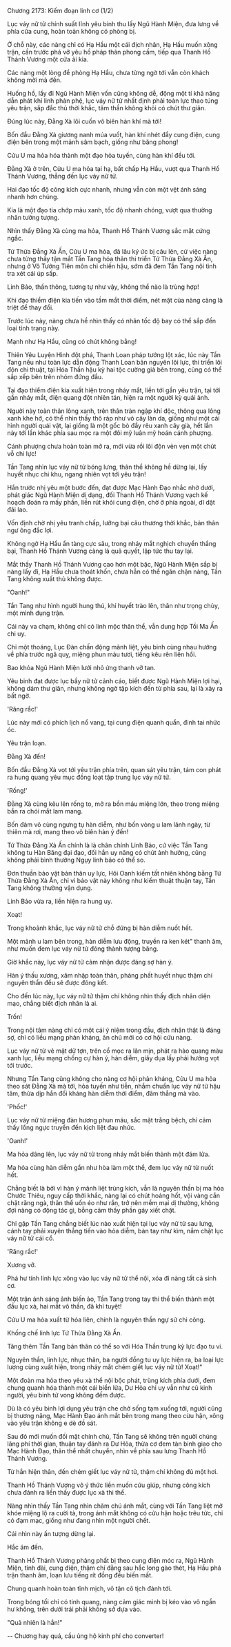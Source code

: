 




Chương 2173: Kiếm đoạn linh cơ (1/2)


Lục váy nữ tử chính suất lĩnh yêu binh thu lấy Ngũ Hành Miện, đưa lưng về phía cửa cung, hoàn toàn không có phòng bị.

Ở chỗ này, các nàng chỉ có Hạ Hầu một cái địch nhân, Hạ Hầu muốn xông trận, cần trước phá vỡ yêu hồ pháp thân phong cấm, tiếp qua Thanh Hồ Thánh Vương một cửa ải kia.

Các nàng một lòng đề phòng Hạ Hầu, chưa từng ngờ tới vẫn còn khách không mời mà đến.

Huống hồ, lấy đi Ngũ Hành Miện vốn cũng không dễ, động một tí khả năng dẫn phát khí linh phản phệ, lục váy nữ tử nhất định phải toàn lực thao túng yêu trận, sắp đắc thủ thời khắc, tâm thần không khỏi có chút thư giãn.

Đúng lúc này, Đằng Xà lôi cuốn vô biên hàn khí mà tới!

Bốn đầu Đằng Xà giương nanh múa vuốt, hàn khí nhét đầy cung điện, cung điện bên trong một mảnh sâm bạch, giống như băng phong!

Cửu U ma hỏa hóa thành một đạo hỏa tuyến, cùng hàn khí đều tới.

Đằng Xà ở trên, Cửu U ma hỏa tại hạ, bất chấp Hạ Hầu, vượt qua Thanh Hồ Thánh Vương, thẳng đến lục váy nữ tử.

Hai đạo tốc độ công kích cực nhanh, nhưng vẫn còn một vệt ánh sáng nhanh hơn chúng.

Kia là một đạo tia chớp màu xanh, tốc độ nhanh chóng, vượt qua thường nhân tưởng tượng.

Nhìn thấy Đằng Xà cùng ma hỏa, Thanh Hồ Thánh Vương sắc mặt cứng ngắc.

Tứ Thừa Đằng Xà Ấn, Cửu U ma hỏa, đã lâu ký ức bị câu lên, cứ việc nàng chưa từng thấy tận mắt Tần Tang hóa thân thi triển Tứ Thừa Đằng Xà Ấn, nhưng ở Vô Tướng Tiên môn chi chiến hậu, sớm đã đem Tần Tang nội tình tra xét cái úp sấp.

Linh Bảo, thần thông, tương tự như vậy, không thể nào là trùng hợp!

Khi đạo thiểm điện kia tiến vào tầm mắt thời điểm, nét mặt của nàng càng là triệt để thay đổi.

Trước lúc này, nàng chưa hề nhìn thấy có nhân tốc độ bay có thể sắp đến loại tình trạng này.

Mạnh như Hạ Hầu, cũng có chút không bằng!

Thiên Yêu Luyện Hình đột phá, Thanh Loan pháp tướng lột xác, lúc này Tần Tang nếu như toàn lực dẫn động Thanh Loan bản nguyên lôi lực, thi triển lôi độn chi thuật, tại Hóa Thần hậu kỳ hai tộc cường giả bên trong, cũng có thể sắp xếp bên trên nhóm đứng đầu.

Tại đạo thiểm điện kia xuất hiện trong nháy mắt, liền tới gần yêu trận, tại tới gần nháy mắt, điện quang đột nhiên tán, hiện ra một người kỳ quái ảnh.

Người này toàn thân lông xanh, trên thân tràn ngập khí độc, thông qua lông xanh khe hở, có thể nhìn thấy thô ráp như vỏ cây làn da, giống như một cái hình người quái vật, lại giống là một gốc bò đầy rêu xanh cây già, hết lần này tới lần khác phía sau mọc ra một đôi mỹ luân mỹ hoán cánh phượng.

Cánh phượng chưa hoàn toàn mở ra, mới vừa rồi lôi độn vẻn vẹn một chút vỗ chi lực!

Tần Tang nhìn lục váy nữ tử bóng lưng, thân thể không hề dừng lại, lấy huyết nhục chi khu, ngang nhiên vọt tới yêu trận!

Hắn trước nhị yêu một bước đến, đạt được Mạc Hành Đạo nhắc nhở dưới, phát giác Ngũ Hành Miện dị dạng, đối Thanh Hồ Thánh Vương vạch kế hoạch đoán ra mấy phần, liền rút khỏi cung điện, chờ ở phía ngoài, dĩ dật đãi lao.

Vốn định chờ nhị yêu tranh chấp, lưỡng bại câu thương thời khắc, bản thân ngư ông đắc lợi.

Không ngờ Hạ Hầu ẩn tàng cực sâu, trong nháy mắt nghịch chuyển thắng bại, Thanh Hồ Thánh Vương càng là quả quyết, lập tức thu tay lại.

Mắt thấy Thanh Hồ Thánh Vương cao hơn một bậc, Ngũ Hành Miện sắp bị nàng lấy đi, Hạ Hầu chưa thoát khốn, chưa hẳn có thể ngăn chặn nàng, Tần Tang không xuất thủ không được.

"Oanh!"

Tần Tang như hình người hung thú, khí huyết trào lên, thân như trọng chùy, một mình đụng trận.

Cái này va chạm, không chỉ có linh mộc thân thể, vẫn dung hợp Tồi Ma Ấn chi uy.

Chỉ một thoáng, Lục Đàn chấn động mãnh liệt, yêu binh cùng nhau hướng về phía trước ngã quỵ, miệng phun máu tươi, tiếng kêu rên liên hồi.

Bao khỏa Ngũ Hành Miện lưới nhỏ ứng thanh vỡ tan.

Yêu binh đạt được lục bầy nữ tử cảnh cáo, biết được Ngũ Hành Miện lợi hại, không dám thư giãn, nhưng không ngờ tập kích đến từ phía sau, lại là xảy ra bất ngờ.

'Răng rắc!'

Lúc này mới có phích lịch nổ vang, tại cung điện quanh quẩn, đinh tai nhức óc.

Yêu trận loạn.

Đằng Xà đến!

Bốn đầu Đằng Xà vọt tới yêu trận phía trên, quan sát yêu trận, tám con phát ra hung quang yêu mục đồng loạt tập trung lục váy nữ tử.

'Rống!'

Đằng Xà cùng kêu lên rống to, mở ra bồn máu miệng lớn, theo trong miệng bắn ra chói mắt lam mang.

Bốn đám vô cùng ngưng tụ hàn diễm, như bốn vòng u lam lãnh ngày, từ thiên mà rơi, mang theo vô biên hàn ý đến!

Tứ Thừa Đằng Xà Ấn chính là là chân chính Linh Bảo, cứ việc Tần Tang không tu Hàn Băng đại đạo, đối hắn uy năng có chút ảnh hưởng, cũng không phải bình thường Ngụy linh bảo có thể so.

Đơn thuần bảo vật bản thân uy lực, Hôi Oanh kiếm tất nhiên không bằng Tứ Thừa Đằng Xà Ấn, chỉ vì bảo vật này không như kiếm thuật thuận tay, Tần Tang không thường vận dụng.

Linh Bảo vừa ra, liền hiện ra hung uy.

Xoạt!

Trong khoảnh khắc, lục váy nữ tử chỗ đứng bị hàn diễm nuốt hết.

Một mảnh u lam bên trong, hàn diễm lưu động, truyền ra ken két" thanh âm, như muốn đem lục váy nữ tử đông thành tượng băng.

Giờ khắc này, lục váy nữ tử cảm nhận được đáng sợ hàn ý.

Hàn ý thấu xương, xâm nhập toàn thân, phảng phất huyết nhục thậm chí nguyên thần đều sẽ được đông kết.

Cho đến lúc này, lục váy nữ tử thậm chí không nhìn thấy địch nhân diện mạo, chẳng biết địch nhân là ai.

Trốn!

Trong nội tâm nàng chỉ có một cái ý niệm trong đầu, địch nhân thật là đáng sợ, chỉ có liều mạng phản kháng, ân chủ mới có cơ hội cứu nàng.

Lục váy nữ tử vẻ mặt dữ tợn, trên cổ mọc ra lân mịn, phát ra hào quang màu xanh lục, liều mạng chống cự hàn ý, hàn diễm, giãy dụa lấy phải hướng vọt tới trước.

Nhưng Tần Tang cũng không cho nàng cơ hội phản kháng, Cửu U ma hỏa theo sát Đằng Xà mà tới, hỏa tuyến như tiễn, nhắm chuẩn lục váy nữ tử hậu tâm, thừa dịp hắn đối kháng hàn diễm thời điểm, đâm thẳng mà vào.

'Phốc!'

Lục váy nữ tử miệng đàn hương phun máu, sắc mặt trắng bệch, chỉ cảm thấy lồng ngực truyền đến kịch liệt đau nhức.

'Oanh!'

Ma hỏa dâng lên, lục váy nữ tử trong nháy mắt biến thành một đám lửa.

Ma hỏa cùng hàn diễm gần như hòa làm một thể, đem lục váy nữ tử nuốt hết.

Chẳng biết là bởi vì hàn ý mãnh liệt trùng kích, vẫn là nguyên thần bị ma hỏa Chước Thiêu, nguy cấp thời khắc, nàng lại có chút hoảng hốt, vội vàng cắn chặt răng ngà, thân thể uốn éo như rắn, trở nên mềm mại dị thường, không đợi nàng có động tác gì, bỗng cảm thấy phần gáy xiết chặt.

Chỉ gặp Tần Tang chẳng biết lúc nào xuất hiện tại lục váy nữ tử sau lưng, cánh tay phải xuyên thẳng tiến vào hỏa diễm, bàn tay như kìm, nắm chặt lục váy nữ tử cái cổ.

'Răng rắc!'

Xương vỡ.

Phá hư tính linh lực xông vào lục váy nữ tử thể nội, xóa đi nàng tất cả sinh cơ.

Một trận ánh sáng ảnh biến ảo, Tần Tang trong tay thi thể biến thành một đầu lục xà, hai mắt vô thần, đã khí tuyệt!

Cửu U ma hỏa xuất từ hỏa liên, chính là nguyên thần ngự sử chi công.

Khống chế linh lực Tứ Thừa Đằng Xà Ấn.

Tăng thêm Tần Tang bản thân có thể so với Hóa Thần trung kỳ lực đạo tu vi.

Nguyên thần, linh lực, nhục thân, ba người đồng tu uy lực hiện ra, ba loại lực lượng cùng xuất hiện, trong nháy mắt chém giết lục váy nữ tử! Xoạt!"

Một đoàn ma hỏa theo yêu xà thể nội bộc phát, trùng kích phía dưới, đem chung quanh hóa thành một cái biển lửa, Dư Hỏa chi uy vẫn như cũ kinh người, yêu binh tử vong không đếm được.

Dù là có yêu binh lợi dụng yêu trận che chở sống tạm xuống tới, người cũng bị thương nặng, Mạc Hành Đạo ánh mắt bên trong mang theo cừu hận, xông vào yêu trận không e dè đồ sát.

Sau đó mới muốn đối mặt chính chủ, Tần Tang sẽ không trên người chúng lãng phí thời gian, thuận tay đánh ra Dư Hỏa, thừa cơ đem tàn binh giao cho Mạc Hành Đạo, thân thể nhất chuyển, nhìn về phía sau lưng Thanh Hồ Thánh Vương.

Từ hắn hiện thân, đến chém giết lục váy nữ tử, thậm chí không đủ một hơi.

Thanh Hồ Thánh Vương vô ý thức liền muốn cứu giúp, nhưng công kích chưa đánh ra liền thấy được lục xà thi thể.

Nàng nhìn thấy Tần Tang nhìn chăm chú ánh mắt, cùng với Tần Tang liệt mở khóe miệng lộ ra cười tà, trong ánh mắt không có cừu hận hoặc trêu tức, chỉ có đạm mạc, giống như đang nhìn một người chết.

Cái nhìn này ấn tượng dừng lại.

Hắc ám đến.

Thanh Hồ Thánh Vương phảng phất bị theo cung điện móc ra, Ngũ Hành Miện, tỉnh đài, cung điện, thậm chí đằng sau hắc long gào thét, Hạ Hầu phá trận thanh âm, loạn lưu tiếng rít đồng đều biến mất.

Chung quanh hoàn toàn tĩnh mịch, vô tận cô tịch đánh tới.

Trong bóng tối chỉ có tinh quang, nàng cảm giác mình bị kéo vào vô ngần hư không, trên dưới trái phải không sở dựa vào.

"Quả nhiên là hắn!"

--
Chương hay quá, cầu ủng hộ kinh phí cho converter!




